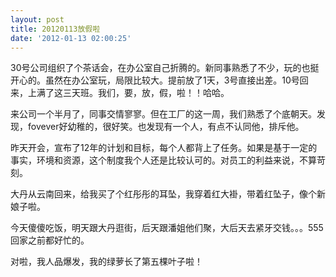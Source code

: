 ```yaml
---
layout: post
title: 20120113放假啦
date: '2012-01-13 02:00:25'
---
```



 30号公司组织了个茶话会，在办公室自己折腾的。新同事熟悉了不少，玩的也挺开心的。虽然在办公室玩，局限比较大。提前放了1天，3号直接出差。10号回来，上满了这三天班。我们，要，放，假，啦！！哈哈。

 来公司一个半月了，同事交情寥寥。但在工厂的这一周，我们熟悉了个底朝天。发现，fovever好幼稚的，很好笑。也发现有一个人，有点不认同他，排斥他。

 昨天开会，宣布了12年的计划和目标，每个人都背上了任务。如果是基于一定的事实，环境和资源，这个制度我个人还是比较认可的。对员工的利益来说，不算苛刻。

 大丹从云南回来，给我买了个红彤彤的耳坠，我穿着红大褂，带着红坠子，像个新娘子啦。

 今天傻傻吃饭，明天跟大丹逛街，后天跟潘姐他们聚，大后天去紧牙交钱。。。555回家之前都好忙的。

 对啦，我人品爆发，我的绿萝长了第五棵叶子啦！


